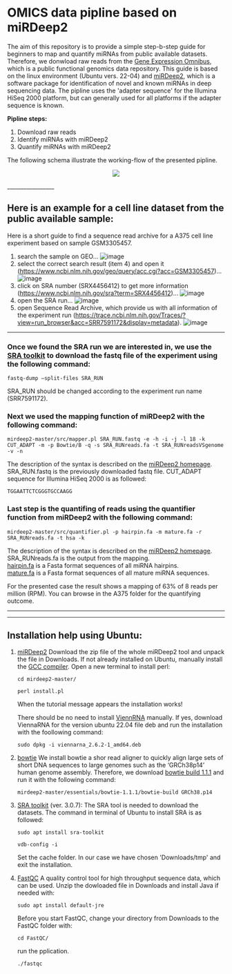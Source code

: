 # OMICS data pipline based on miRDeep2

The aim of this repository is to provide a simple step-b-step guide for beginners to map and quantify miRNAs from public available datasets. Therefore, we donwload raw reads from the [Gene Expression Omnibus](https://www.ncbi.nlm.nih.gov/geo/), which is a public functional genomics data repository. This guide is based on the linux environment (Ubuntu vers. 22-04) and [miRDeep2](https://www.mdc-berlin.de/content/mirdeep2-documentation?mdcbl%5B0%5D=/n-rajewsky%23t-data%2Csoftware%26resources&mdctl=0&mdcou=20738&mdcot=6&mdcbv=crsjgo3KpH2eVDwEmJ_-5lh5FYkn8dZh4PNU6NsBrTE), which is a software package for identification of novel and known miRNAs in deep sequencing data. The pipline uses the 'adapter sequence' for the Illumina HiSeq 2000 platform, but can generally used for all platforms if the adapter sequence is known.


**Pipline steps:**
1) Download raw reads
2) Identify miRNAs with miRDeep2
3) Quantify miRNAs with miRDeep2

The following schema illustrate the working-flow of the presented pipline.
<br>
<p align="center">
  <img src="[https://picsum.photos/460/300](https://github.com/user-attachments/assets/3caf3a6f-14d4-4a9b-9dc0-da4b671785b9)">
</p>
_________________

## Here is an example for a cell line dataset from the public available sample:

Here is a short guide to find a sequence read archive for a A375 cell line experiment based on sample GSM3305457.

1. search the sample on GEO...
![image](https://github.com/user-attachments/assets/924b2312-1962-490c-9e24-c01c7ad5fdbc)
2. select the correct search result (item 4) and open it (https://www.ncbi.nlm.nih.gov/geo/query/acc.cgi?acc=GSM3305457)...
![image](https://github.com/user-attachments/assets/f77ebeae-a790-4cc5-8e2e-ce318b50bea3)
3. click on SRA number (SRX4456412) to get more information (https://www.ncbi.nlm.nih.gov/sra?term=SRX4456412)...
![image](https://github.com/user-attachments/assets/a418f7a4-8032-44a4-b945-7c847ff7c6f3)
4. open the SRA run...
![image](https://github.com/user-attachments/assets/d0176c2f-4db1-42ab-9a02-7fc0e0241f9d)
5. open Sequence Read Archive, which provide us with all information of the experiment run (https://trace.ncbi.nlm.nih.gov/Traces/?view=run_browser&acc=SRR7591172&display=metadata).
![image](https://github.com/user-attachments/assets/f3826c62-1832-453c-95c4-e25e65acf592)
_________________
### Once we found the SRA run we are interested in, we use the [SRA toolkit](https://github.com/ncbi/sra-tools) to download the fastq file of the experiment using the following command:
```
fastq-dump –split-files SRA_RUN
```
SRA_RUN should be changed according to the experiment run name (SRR7591172).

### Next we used the mapping function of miRDeep2 with the following command:
```
mirdeep2-master/src/mapper.pl SRA_RUN.fastq -e -h -i -j -l 18 -k CUT_ADAPT -m -p Bowtie/B -q -s SRA_RUNreads.fa -t SRA_RUNreadsVSgenome -v -n
```
The description of the syntax is described on the [miRDeep2 homepage](https://www.mdc-berlin.de/content/mirdeep2-documentation?mdcbl%5B0%5D=/n-rajewsky%23t-data%2Csoftware%26resources&mdctl=0&mdcou=20738&mdcot=6&mdcbv=crsjgo3KpH2eVDwEmJ_-5lh5FYkn8dZh4PNU6NsBrTE). SRA_RUN.fastq is the previously downloaded fastq file. CUT_ADAPT sequence for Illumina HiSeq 2000 is as followed:
```
TGGAATTCTCGGGTGCCAAGG
```
 
### Last step is the quantifing of reads using the quantifier function from miRDeep2 with the following command:
```
mirdeep2-master/src/quantifier.pl -p hairpin.fa -m mature.fa -r SRA_RUNreads.fa -t hsa -k
```
The description of the syntax is described on the [miRDeep2 homepage](https://www.mdc-berlin.de/content/mirdeep2-documentation?mdcbl%5B0%5D=/n-rajewsky%23t-data%2Csoftware%26resources&mdctl=0&mdcou=20738&mdcot=6&mdcbv=crsjgo3KpH2eVDwEmJ_-5lh5FYkn8dZh4PNU6NsBrTE). SRA_RUNreads.fa is the output from the mapping.
<br>[hairpin.fa](https://www.mirbase.org/download/hairpin.fa) is a Fasta format sequences of all miRNA hairpins.
<br>[mature.fa](https://www.mirbase.org/download/mature.fa) is a Fasta format sequences of all mature miRNA sequences.

For the presented case the result shows a mapping of 63% of 8 reads per million (RPM). You can browse in the A375 folder for the quantifying outcome.
_________________
_________________

## Installation help using Ubuntu:
1. [miRDeep2](https://github.com/rajewsky-lab/mirdeep2)
   Download the zip file of the whole miRDeep2 tool and unpack the file in Downloads.
   If not already installed on Ubuntu, manually install the [GCC compiler](https://linuxize.com/post/how-to-install-gcc-compiler-on-ubuntu-18-04/).
   Open a new terminal to install perl:
   ```
   cd mirdeep2-master/
   ```
   ```
   perl install.pl
   ```
   When the tutorial message appears the installation works!

   There should be no need to install [ViennRNA](https://www.tbi.univie.ac.at/RNA/) manually.
   If yes, download ViennaRNA for the version ubuntu 22.04 file deb and run the installation with the foollowing command:
   ```
   sudo dpkg -i viennarna_2.6.2-1_amd64.deb
   ```

2. [bowtie](https://bowtie-bio.sourceforge.net/manual.shtml)
   We install bowtie a shor read aligner to quickly align large sets of short DNA sequences to large genomes such as the ‘GRCh38p14’ human genome assembly. Therefore, we download [bowtie build 1.1.1](https://zoomadmin.com/HowToInstall/UbuntuPackage/bowtie) and run it with the following command:
   ```
   mirdeep2-master/essentials/bowtie-1.1.1/bowtie-build GRCh38.p14
   ```
      
4. [SRA toolkit](https://github.com/ncbi/sra-tools) (ver. 3.0.7):
   The SRA tool is needed to download the datasets. The command in terminal of Ubuntu to install SRA is as followed:
   ```
   sudo apt install sra-toolkit
   ```
   ```
   vdb-config -i
   ```
   Set the cache folder. In our case we have chosen 'Downloads/tmp' and exit the installation.

5. [FastQC](https://www.bioinformatics.babraham.ac.uk/projects/fastqc/)
   A quality control tool for high throughput sequence data, which can be used.
   Unzip the dowloaded file in Downloads and install Java if needed with:
   ```
   sudo apt install default-jre
   ```
   Before you start FastQC, change your directory from Downloads to the FastQC folder with:
   ```
   cd FastQC/
   ```
   run the pplication.
   ```
   ./fastqc
   ```
    
